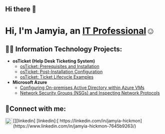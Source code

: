## Hi there 👋
<h1>Hi, I'm Jamyia, an <a href="[https://linkedin.com/in/jamyia-hickmon](https://www.linkedin.com/in/jamyia-hickmon-7645b9263/)">IT Professional</a>☺</h1>

<h2>👨‍💻 Information Technology Projects:</h2>

- <b>osTicket (Help Desk Ticketing System)</b>
  - [osTicket: Prerequisites and Installation](https://github.com/JHickmon/osticket-prereqs)
  - [osTicket: Post-Installation Configuration](https://github.com/JHickmon/post-install-config)
  - [osTicket: Ticket Lifecycle Examples](https://github.com/JHickmon/ticket-lifecycle)
- <b>Microsoft Azure</b>
  - [Configuring On-premises Active Directory within Azure VMs](https://github.com/JHickmon/configure-ad)
  - [Network Security Groups (NSGs) and Inspecting Network Protocols](https://github.com/JHickmon/azure-network-protocols)

<h2>🤳Connect with me:</h2>
[<img align="left" alt="jamyia-hickmon | LinkedIn" width="22px" src="https://cdn.jsdelivr.net/npm/simple-icons@v3/icons/linkedin.svg" />][linkedin]
[linkedin]:[ https://linkedin.com/in/jamyia-hickmon](https://www.linkedin.com/in/jamyia-hickmon-7645b9263/)
<!--
**JHickmon/JHickmon** is a ✨ _special_ ✨ repository because its `README.md` (this file) appears on your GitHub profile.

Here are some ideas to get you started:

- 🔭 I’m currently working on ...
- 🌱 I’m currently learning ...
- 👯 I’m looking to collaborate on ...
- 🤔 I’m looking for help with ...
- 💬 Ask me about ...
- 📫 How to reach me: ...
- 😄 Pronouns: ...
- ⚡ Fun fact: ...
-->
